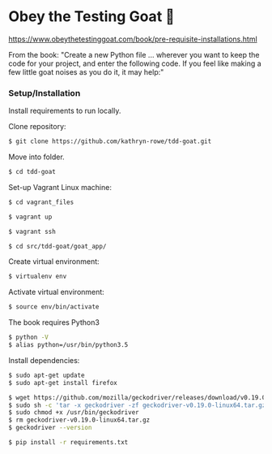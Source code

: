 # Obey the Testing Goat  :goat:
https://www.obeythetestinggoat.com/book/pre-requisite-installations.html

From the book: "Create a new Python file ... wherever you want to keep the code for your project, and enter the following code. If you feel like making a few little goat noises as you do it, it may help:"

### Setup/Installation

Install requirements to run locally.

Clone repository:

```sh
$ git clone https://github.com/kathryn-rowe/tdd-goat.git
```
Move into folder.

```sh
$ cd tdd-goat
```
Set-up Vagrant Linux machine:

```sh
$ cd vagrant_files
```
```sh
$ vagrant up
```
```sh
$ vagrant ssh
```
```sh
$ cd src/tdd-goat/goat_app/
```
Create virtual environment:

```sh
$ virtualenv env
```
Activate virtual environment:

```sh
$ source env/bin/activate
```
The book requires Python3

```sh
$ python -V
$ alias python=/usr/bin/python3.5
```
Install dependencies:

```sh
$ sudo apt-get update
$ sudo apt-get install firefox
```
```sh
$ wget https://github.com/mozilla/geckodriver/releases/download/v0.19.0/geckodriver-v0.19.0-linux64.tar.gz
$ sudo sh -c 'tar -x geckodriver -zf geckodriver-v0.19.0-linux64.tar.gz -O > /usr/bin/geckodriver'
$ sudo chmod +x /usr/bin/geckodriver
$ rm geckodriver-v0.19.0-linux64.tar.gz
$ geckodriver --version
```
```sh
$ pip install -r requirements.txt
```
